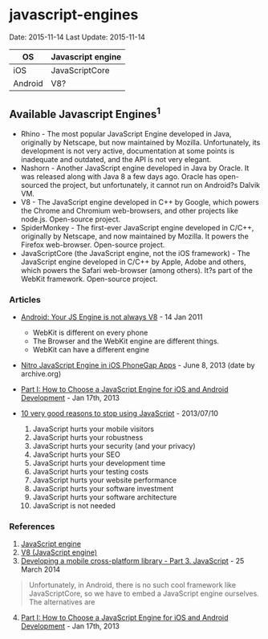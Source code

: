 # javascript-engines #
Date: 2015-11-14
Last Update: 2015-11-14


| OS      | Javascript engine |
|---------|-------------------|
| iOS     | JavaScriptCore    |
| Android | V8?               |


## Available Javascript Engines<sup>1</sup> ##

- Rhino - The most popular JavaScript Engine developed in Java, originally by Netscape, but now maintained by Mozilla. Unfortunately, its development is not very active, documentation at some points is inadequate and outdated, and the API is not very elegant.
- Nashorn - Another JavaScript engine developed in Java by Oracle. It was released along with Java 8 a few days ago. Oracle has open-sourced the project, but unfortunately, it cannot run on Android?s Dalvik VM.
- V8 - The JavaScript engine developed in C++ by Google, which powers the Chrome and Chromium web-browsers, and other projects like node.js. Open-source project.
- SpiderMonkey - The first-ever JavaScript engine developed in C/C++, originally by Netscape, and now maintained by Mozilla. It powers the Firefox web-browser. Open-source project.
- JavaScriptCore (the JavaScript engine, not the iOS framework) - The JavaScript engine developed in C/C++ by Apple, Adobe and others, which powers the Safari web-browser (among others). It?s part of the WebKit framework. Open-source project.


### Articles ###

- [Android: Your JS Engine is not always V8](http://phonegap.com/2011/01/14/android-your-js-engine-is-not-always-v8/) - 14 Jan 2011
    - WebKit is different on every phone
    - The Browser and the WebKit engine are different things.
    - WebKit can have a different engine

- [Nitro JavaScript Engine in iOS PhoneGap Apps](phonegap-tips.com/articles/nitro-javascript-engine-in-ios-phonegap-apps.html) - June 8, 2013 (date by archive.org)

- [Part I: How to Choose a JavaScript Engine for iOS and Android Development](http://openaphid.github.io/blog/2013/01/17/part-i-how-to-choose-a-javascript-engine-for-ios-and-android-apps/) - Jan 17th, 2013

- [10 very good reasons to stop using JavaScript](https://www.leaseweb.com/labs/2013/07/10-very-good-reasons-to-stop-using-javascript/) - 2013/07/10
    1. JavaScript hurts your mobile visitors
    2. JavaScript hurts your robustness
    3. JavaScript hurts your security (and your privacy)
    4. JavaScript hurts your SEO
    5. JavaScript hurts your development time
    6. JavaScript hurts your testing costs
    7. JavaScript hurts your website performance
    8. JavaScript hurts your software investment
    9. JavaScript hurts your software architecture
    10. JavaScript is not needed


### References ###

1. [JavaScript engine](https://en.wikipedia.org/wiki/JavaScript_engine)
2. [V8 (JavaScript engine)](https://en.wikipedia.org/wiki/V8_%28JavaScript_engine%29)
3. [Developing a mobile cross-platform library - Part 3. JavaScript](http://www.skyscanner.net/blogs/developing-mobile-cross-platform-library-part-3-javascript) - 25 March 2014

> Unfortunately, in Android, there is no such cool framework like JavaScriptCore, so we have to embed a JavaScript engine ourselves. The alternatives are

4. [Part I: How to Choose a JavaScript Engine for iOS and Android Development](http://openaphid.github.io/blog/2013/01/17/part-i-how-to-choose-a-javascript-engine-for-ios-and-android-apps/) - Jan 17th, 2013

